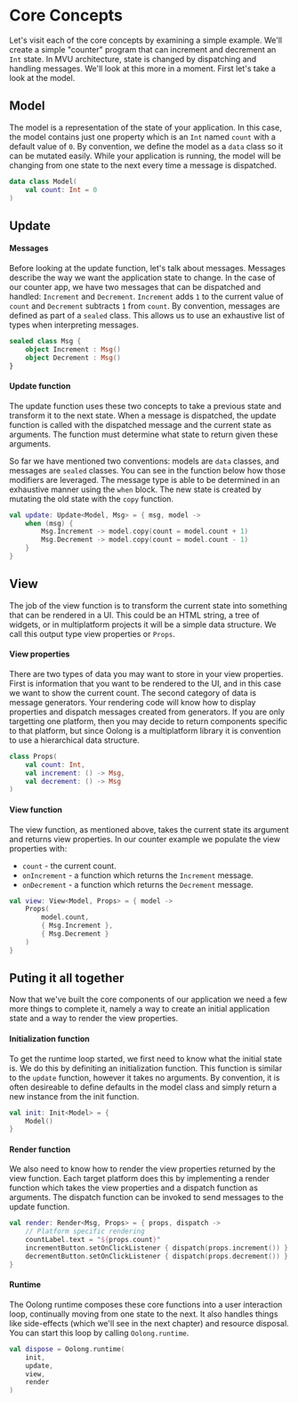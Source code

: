 # Core Concepts

Let's visit each of the core concepts by examining a simple example. We'll create a simple "counter" program that can increment and decrement an `Int` state. In MVU architecture, state is changed by dispatching and handling messages. We'll look at this more in a moment. First let's take a look at the model.

## Model

The model is a representation of the state of your application. In this case, the model contains just one property which is an `Int` named `count` with a default value of `0`. By convention, we define the model as a `data` class so it can be mutated easily. While your application is running, the model will be changing from one state to the next every time a message is dispatched.

```kotlin
data class Model(
    val count: Int = 0
)
```

## Update

#### Messages

Before looking at the update function, let's talk about messages. Messages describe the way we want the application state to change. In the case of our counter app, we have two messages that can be dispatched and handled: `Increment` and `Decrement`. `Increment` adds `1` to the current value of `count` and `Decrement` subtracts `1` from `count`. By convention, messages are defined as part of a `sealed` class. This allows us to use an exhaustive list of types when interpreting messages.

```kotlin
sealed class Msg {
    object Increment : Msg()
    object Decrement : Msg()
}
```

#### Update function

The update function uses these two concepts to take a previous state and transform it to the next state. When a message is dispatched, the update function is called with the dispatched message and the current state as arguments. The function must determine what state to return given these arguments.

So far we have mentioned two conventions: models are `data` classes, and messages are `sealed` classes. You can see in the function below how those modifiers are leveraged. The message type is able to be determined in an exhaustive manner using the `when` block. The new state is created by mutating the old state with the `copy` function.

```kotlin
val update: Update<Model, Msg> = { msg, model ->
    when (msg) {
        Msg.Increment -> model.copy(count = model.count + 1)
        Msg.Decrement -> model.copy(count = model.count - 1)
    }
}
```

## View

The job of the view function is to transform the current state into something that can be rendered in a UI. This could be an HTML string, a tree of widgets, or in multiplatform projects it will be a simple data structure. We call this output type view properties or `Props`.

#### View properties

There are two types of data you may want to store in your view properties. First is information that you want to be rendered to the UI, and in this case we want to show the current count. The second category of data is message generators. Your rendering code will know how to display properties and dispatch messages created from generators. If you are only targetting one platform, then you may decide to return components specific to that platform, but since Oolong is a multiplatform library it is convention to use a hierarchical data structure.

```kotlin
class Props(
    val count: Int,
    val increment: () -> Msg,
    val decrement: () -> Msg
)
```

#### View function

The view function, as mentioned above, takes the current state its argument and returns view properties. In our counter example we populate the view properties with:

* `count` - the current count.
* `onIncrement` - a function which returns the `Increment` message.
* `onDecrement` - a function which returns the `Decrement` message.

```kotlin
val view: View<Model, Props> = { model ->
    Props(
        model.count,
        { Msg.Increment },
        { Msg.Decrement }
    )
}
```

## Puting it all together

Now that we've built the core components of our application we need a few more things to complete it, namely a way to create an initial application state and a way to render the view properties.

#### Initialization function

To get the runtime loop started, we first need to know what the initial state is. We do this by definiting an initialization function. This function is similar to the `update` function, however it takes no arguments. By convention, it is often desireable to define defaults in the model class and simply return a new instance from the init function.

```kotlin
val init: Init<Model> = {
    Model()
}
```

#### Render function

We also need to know how to render the view properties returned by the view function. Each target platform does this by implementing a render function which takes the view properties and a dispatch function as arguments. The dispatch function can be invoked to send messages to the update function.

```kotlin
val render: Render<Msg, Props> = { props, dispatch ->
    // Platform specific rendering
    countLabel.text = "${props.count}"
    incrementButton.setOnClickListener { dispatch(props.increment()) }
    decrementButton.setOnClickListener { dispatch(props.decrement()) }
}
```

#### Runtime

The Oolong runtime composes these core functions into a user interaction loop, continually moving from one state to the next. It also handles things like side-effects (which we'll see in the next chapter) and resource disposal. You can start this loop by calling `Oolong.runtime`.

```kotlin
val dispose = Oolong.runtime(
    init,
    update,
    view,
    render
)
```
